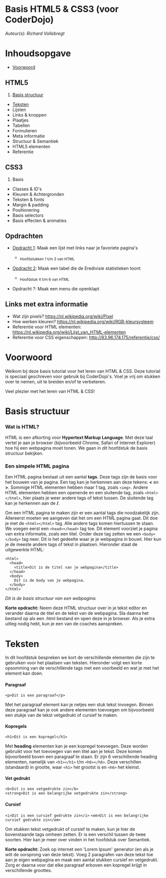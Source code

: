 Basis HTML5 & CSS3 (voor CoderDojo)
=====

*Auteur(s): Richard Vollebregt*

Inhoudsopgave
=====

* [Voorwoord](#voorwoord)

## HTML5

<!-- TODO Toevoegen van links naar de juiste headings -->
1. [Basis structuur](#basis-structuur)
* [Teksten](#teksten)
* Lijsten
* Links & knoppen
* Plaatjes
* Tabellen
* Formulieren
* Meta informatie
* Structuur & Semantiek
* HTML5 elementen
* Referentie

## CSS3

<!-- TODO Toevoegen van links naar de juiste headings -->
1. Basis
* Classes & ID's
* Kleuren & Achtergronden
* Teksten & fonts
* Margin & padding
* Positionering
* Basis selectors
* Basis effecten & animaties


## Opdrachten
<!-- TODO Toevoegen van links naar de juiste headings -->
* [Opdracht 1](#opdracht1): Maak een lijst met links naar je favoriete pagina's   
  * <sub>Hoofdstukken 1 t/m 3 van HTML</sub>


* [Opdracht 2](#opdracht2): Maak een tabel die de Eredivisie statistieken toont
  * <sub>Hoofdstuk 4 t/m 6 van HTML</sub>


* Opdracht ?: Maak een menu die openklapt


Links met extra informatie
-----
* Wat zijn pixels? https://nl.wikipedia.org/wiki/Pixel
* Hoe werken kleuren? https://nl.wikipedia.org/wiki/RGB-kleursysteem
* Referentie voor HTML elementen: https://nl.wikipedia.org/wiki/Lijst_van_HTML-elementen
* Referentie voor CSS eigenschappen: http://83.96.174.175/referentie/css/


<a name="voorwoord"></a> Voorwoord
======

Welkom bij deze basis tutorial voor het leren van HTML & CSS. Deze tutorial is speciaal geschreven voor gebruik bij CoderDojo's.
Voel je vrij om stukken over te nemen, uit te breiden en/of te verbeteren.

Veel plezier met het leren van HTML & CSS!


<a name="basis-structuur"></a> Basis structuur
======

### Wat is HTML?
HTML is een afkorting voor __Hypertext Markup Language__. Met deze taal vertel je aan je browser (bijvoorbeeld Chrome, Safari of Internet Explorer) hoe hij een webpagina moet tonen. We gaan in dit hoofdstuk de basis structuur bekijken.

### Een simpele HTML pagina
Een HTML pagina bestaat uit een aantal __tags__. Deze tags zijn de basis voor het bouwen van je pagina. Een tag kan je herkennen aan deze tekens: __<__ en __>__. Sommige HTML elementen hebben maar 1 tag, zoals `<img>`. Andere HTML elementen hebben een openende en een sluitende tag, zoals `<html></html>`, hier plaats je weer andere tags of tekst tussen. De sluitende tag kan je herkennen aan de __/__.

Om een HTML pagina te maken zijn er een aantal tags die noodzakelijk zijn.
Allereerst moeten we aangeven dat het om een HTML pagina gaat. Dit doe je met de `<html></html>` tag. Alle andere tags komen hiertussen te staan. We voegen eerst een `<head></head>` tag toe. Dit element voorziet je pagina van extra informatie, zoals een titel. Onder deze tag zetten we een `<body></body>` tag neer. Dit is het gedeelte waar je je webpagina in bouwt. Hier kun je de meeste andere tags of tekst in plaatsen. Hieronder staat de uitgewerkte HTML:

~~~
<html>
  <head>
    <title>Dit is de titel van je webpagina</title>
  </head>
  <body>
    Dit is de body van je webpagina.
  </body>
</html>
~~~

*Dit is de basis structuur van een webpagina.*

__Korte opdracht:__
Neem deze HTML structuur over in je tekst editor en verander daarna de titel en de tekst van de webpagina. Sla daarna het bestand op als een .html bestand en open deze in je browser. Als je extra uitleg nodig hebt, kun je een van de coaches aanspreken.

<a name="teksten"></a> Teksten
======

In dit hoofdstuk bespreken we kort de verschillende elementen die zijn te gebruiken voor het plaatsen van teksten. Hieronder volgt een korte opsomming van de verschillende tags met een voorbeeld en wat je met het element kan doen.

#### Paragraaf
`<p>Dit is een paragraaf</p>`

Met het paragraaf element kan je netjes een stuk tekst invoegen. Binnen deze paragraaf kan je ook andere elementen toevoegen om bijvoorbeeld een stukje van de tekst vetgedrukt of cursief te maken.

#### Kopregels
`<h1>Dit is een kopregel</h1>`

Met __heading__ elementen kan je een kopregel toevoegen. Deze worden gebruikt voor het toevoegen van een titel aan je tekst. Deze komen bijvoorbeeld boven een paragraaf te staan. Er zijn 6 verschillende heading elementen, namelijk van `<h1></h1>` t/m `<h6></h6>`. Deze verschillen (standaard) in grootte, waar `<h1>` het grootst is en `<h6>` het kleinst.

#### Vet gedrukt
`<b>Dit is een vetgedrukte zin</b>`  
`<strong>Dit is een belangrijke vetgedrukte zin</strong>`

#### Cursief
`<i>Dit is een cursief gedrukte zin</i>`
`<em>Dit is een belangrijke cursief gedrukte zin</em>`

Om stukken tekst vetgedrukt of cursief te maken, kun je hier de bovenstaande tags omheen zetten. Er is een verschil tussen de twee soorten. Hier kan je meer over vinden in het hoofdstuk over Semantiek.

__Korte opdracht:__
Zoek op internet een 'Lorem Ipsum' generator (en als je wilt de oorsprong van deze tekst). Voeg 2 paragrafen van deze tekst toe aan je eigen webpagina en maak een aantal stukken cursief en vetgedrukt. Zorg er daarna voor dat elke paragraaf erboven een kopregel krijgt in verschillende groottes.

